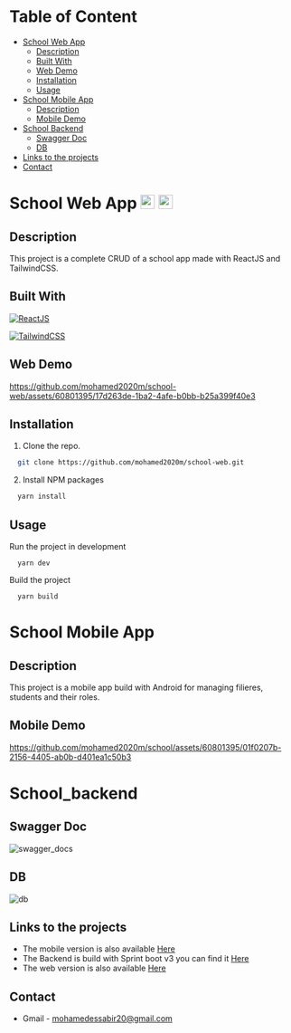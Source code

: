 # Table of Content

- [School Web App](#school-web-app--)
  - [Description](#Description)
  - [Built With](#Built-with)
  - [Web Demo](#web-demo)
  - [Installation](#installation)
  - [Usage](#usage)
- [School Mobile App](#school-mobile-app)
  - [Description](#description-1)
  - [Mobile Demo](#mobile-demo)
- [School Backend](#school_backend)
  - [Swagger Doc](#swagger-doc)
  - [DB](#db)
- [Links to the projects](#links-to-the-projects)
- [Contact](#contact)


# School Web App <img src='https://emojis.slackmojis.com/emojis/images/1643514155/1161/react.png?1643514155' height='25'> <img src='https://emojis.slackmojis.com/emojis/images/1643515045/10754/tailwindcss.png?1643515045' height='25'>

## Description 

This project is a complete CRUD of a school app made with ReactJS and TailwindCSS.

## Built With

[![ReactJS](https://img.shields.io/badge/React.js-20232A?style=for-the-badge&logo=react&logoColor=61DAFB)](https://reactjs.org)

[![TailwindCSS](https://img.shields.io/badge/Tailwind_CSS-38B2AC?style=for-the-badge&logo=tailwind-css&logoColor=white)](https://tailwindcss.com)

## Web Demo

https://github.com/mohamed2020m/school-web/assets/60801395/17d263de-1ba2-4afe-b0bb-b25a399f40e3

## Installation

1. Clone the repo.

```sh
  git clone https://github.com/mohamed2020m/school-web.git
```

2. Install NPM packages

```sh
  yarn install
```

## Usage

Run the project in development

```npm
  yarn dev
```

Build the project

```npm
  yarn build
```

# School Mobile App 

## Description

This project is a mobile app build with Android for managing filieres, students and their roles.

## Mobile Demo

https://github.com/mohamed2020m/school/assets/60801395/01f0207b-2156-4405-ab0b-d401ea1c50b3

# School_backend

## Swagger Doc

![swagger_docs](https://github.com/mohamed2020m/school_backend/assets/60801395/e0f4bef4-277a-44a0-8bdb-f7e40bd9620b)

## DB

![db](https://github.com/mohamed2020m/school_backend/assets/60801395/fb2825f9-2d35-462f-a860-038d71adafc6)


## Links to the projects

- The mobile version is also available [Here](https://github.com/mohamed2020m/school)
- The Backend is build with Sprint boot v3 you can find it [Here](https://github.com/mohamed2020m/school_backend)
- The web version is also available [Here](https://github.com/mohamed2020m/school-web)


## Contact

- Gmail - [mohamedessabir20@gmail.com](mailto:mohamedessabir20@gmail.com)
